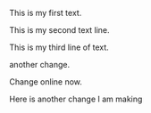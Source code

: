 This is my first text.

This is my second text line.

This is my third line of text.

another change.

Change online now.

Here is another change I am making